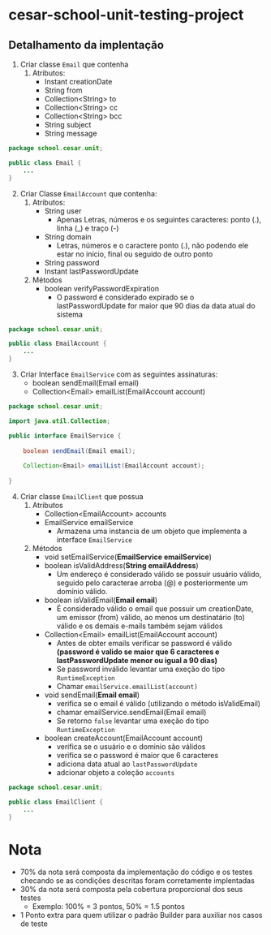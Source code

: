 # cesar-school-unit-testing-project
## Detalhamento da implentação
1. Criar classe `Email` que contenha
    1. Atributos:
        * Instant creationDate
        * String from
        * Collection\<String> to
        * Collection\<String> cc
        * Collection\<String> bcc
        * String subject
        * String message
```java
package school.cesar.unit;

public class Email {
    ...
}
```

2. Criar Classe `EmailAccount` que contenha:
    1. Atributos:
        * String user
            * Apenas Letras, números e os seguintes caracteres: ponto (.), linha (_) e traço (-) 
        * String domain
            * Letras, números e o caractere ponto (.), não podendo ele estar no início, final ou seguido de outro ponto
        * String password
        * Instant lastPasswordUpdate
    2. Métodos
        * boolean verifyPasswordExpiration
            * O password é considerado expirado se o lastPasswordUpdate for maior que 90 dias da data atual do sistema
```java
package school.cesar.unit;

public class EmailAccount {
    ...
}
```

3. Criar Interface `EmailService` com as seguintes assinaturas:
    *	boolean sendEmail(Email email)
    *	Collection\<Email> emailList(EmailAccount account)  
```java
package school.cesar.unit;

import java.util.Collection;

public interface EmailService {
    
    boolean sendEmail(Email email);
    
    Collection<Email> emailList(EmailAccount account);
    
}
```

4. Criar classe `EmailClient` que possua
    1. Atributos
        * Collection\<EmailAccount> accounts
        * EmailService emailService
            * Armazena uma instancia de um objeto que implementa a interface `EmailService`
    2. Métodos
        * void setEmailService(**EmailService emailService**)
        * boolean isValidAddress(**String emailAddress**)
            * Um endereço é considerado válido se possuir usuário válido, seguido pelo caracterae arroba (@) e posteriormente um domínio válido.
        * boolean isValidEmail(**Email email**)
            * É considerado válido o email que possuir um creationDate, um emissor (from) válido, ao menos um destinatário (to) válido e os demais e-mails também sejam válidos
        * Collection\<Email> emailList(EmailAccount account)
            * Antes de obter emails verificar se password é válido **(password é valido se maior que 6 caracteres e lastPasswordUpdate menor ou igual a 90 dias)**
            * Se password inválido levantar uma exeção do tipo `RuntimeException` 
            * Chamar `emailService.emailList(account)`
        * void sendEmail(**Email email**)
            * verifica se o email é válido (utilizando o método isValidEmail)
            * chamar emailService.sendEmail(Email email)
            * Se retorno `false` levantar uma exeção do tipo `RuntimeException`
        * boolean createAccount(EmailAccount account)
            * verifica se o usuário e o dominio são válidos
            * verifica se o password é maior que 6 caracteres
            * adiciona data atual ao `lastPasswordUpdate`
            * adcionar objeto a coleção `accounts`
            
```java
package school.cesar.unit;

public class EmailClient {
    ...
}
```
# Nota
* 70% da nota será composta da implementação do código e os testes checando se as condições descritas foram corretamente implentadas 
* 30% da nota será composta pela cobertura proporcional dos seus testes
    * Exemplo: 100% = 3 pontos, 50% = 1.5 pontos
* 1 Ponto extra para quem utilizar o padrão Builder para auxiliar nos casos de teste
